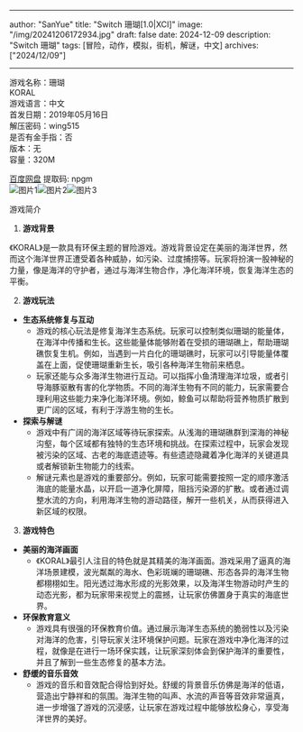 
---
author: "SanYue"
title: "Switch 珊瑚[1.0|XCI]"
image: "/img/20241206172934.jpg"
draft: false
date: 2024-12-09
description: "Switch 珊瑚"
tags: [冒险，动作，模拟，街机，解谜，中文]
archives: ["2024/12/09"]

---

游戏名称：珊瑚   
KORAL    
游戏语言：中文  
首发日期：2019年05月16日  
解压密码：wing515  
是否有金手指：否  
版本：无   
容量：320M

[百度网盘](https://pan.baidu.com/s/1oBsr0-yNS63jF6exz7sOzg) 提取码: npgm  
![图片1](/img/ec43f2.jpg)![图片2](/img/4037fc.jpg)![图片3](/img/c2cc26.jpg)  

游戏简介  
1. **游戏背景**

《KORAL》是一款具有环保主题的冒险游戏。游戏背景设定在美丽的海洋世界，然而这个海洋世界正遭受着各种威胁，如污染、过度捕捞等。玩家将扮演一股神秘的力量，像是海洋的守护者，通过与海洋生物合作，净化海洋环境，恢复海洋生态的平衡。

2. **游戏玩法**

 - **生态系统修复与互动**
     - 游戏的核心玩法是修复海洋生态系统。玩家可以控制类似珊瑚的能量体，在海洋中传播和生长。这些能量体能够附着在受损的珊瑚礁上，帮助珊瑚礁恢复生机。例如，当遇到一片白化的珊瑚礁时，玩家可以引导能量体覆盖在上面，促使珊瑚重新生长，吸引各种海洋生物前来栖息。
     - 玩家还能与众多海洋生物进行互动。可以指挥小鱼清理海洋垃圾，或者引导海豚驱散有害的化学物质。不同的海洋生物有不同的能力，玩家需要合理利用这些能力来净化海洋环境。例如，鲸鱼可以帮助将营养物质扩散到更广阔的区域，有利于浮游生物的生长。
 - **探索与解谜**
     - 游戏中有广阔的海洋区域等待玩家探索。从浅海的珊瑚礁群到深海的神秘沟壑，每个区域都有独特的生态环境和挑战。在探索过程中，玩家会发现被污染的区域、古老的海底遗迹等。有些遗迹隐藏着净化海洋的关键道具或者解锁新生物能力的线索。
     - 解谜元素也是游戏的重要部分。例如，玩家可能需要按照一定的顺序激活海底的能量水晶，以开启一道净化屏障，阻挡污染源的扩散。或者通过调整水流的方向，利用海洋生物的游动路径，解开一些机关，从而获得进入新区域的权限。

3. **游戏特色**

 - **美丽的海洋画面**
     - 《KORAL》最引人注目的特色就是其精美的海洋画面。游戏采用了逼真的海洋场景建模，波光粼粼的海水、色彩斑斓的珊瑚礁、形态各异的海洋生物都栩栩如生。阳光透过海水形成的光影效果，以及海洋生物游动时产生的动态光影，都为玩家带来视觉上的震撼，让玩家仿佛置身于真实的海底世界。
 - **环保教育意义**
     - 游戏具有很强的环保教育价值。通过展示海洋生态系统的脆弱性以及污染对海洋的危害，引导玩家关注环境保护问题。玩家在游戏中净化海洋的过程，就像是在进行一场环保实践，让玩家深刻体会到保护海洋的重要性，并且了解到一些生态修复的基本方法。
 - **舒缓的音乐音效**
     - 游戏的音乐和音效配合得恰到好处。舒缓的背景音乐仿佛是海洋的低语，营造出宁静祥和的氛围。海洋生物的叫声、水流的声音等音效非常逼真，进一步增强了游戏的沉浸感，让玩家在游戏过程中能够放松身心，享受海洋世界的美好。
